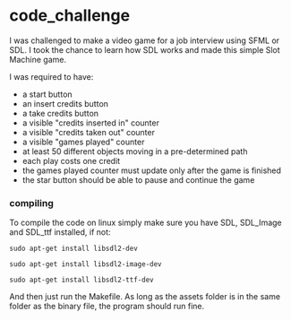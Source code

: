 # code_challenge

I was challenged to make a video game for a job interview using SFML or SDL.
I took the chance to learn how SDL works and made this simple Slot Machine game.


I was required to have:
- a start button
- an insert credits button
- a take credits button
- a visible "credits inserted in" counter
- a visible "credits taken out" counter
- a visible "games played" counter
- at least 50 different objects moving in a pre-determined path
- each play costs one credit
- the games played counter must update only after the game is finished
- the star button should be able to pause and continue the game

### compiling

To compile the code on linux simply make sure you have SDL, SDL_Image and SDL_ttf installed, if not:

`sudo apt-get install libsdl2-dev`

`sudo apt-get install libsdl2-image-dev`

`sudo apt-get install libsdl2-ttf-dev`

And then just run the Makefile. As long as the assets folder is in the same folder as the binary file, the program should run fine.
